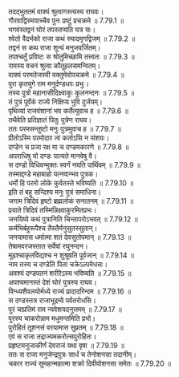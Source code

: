 

  
तदद्भुततमं वाक्यं श्रुत्वागस्त्यस्य राघवः।  
गौरवाद्विस्मयाच्चैव पुनः प्रष्टुं प्रचक्रमे ॥ 7.79.1 ॥   
भगवंस्तद्वनं घोरं तपस्तप्यति यत्र सः।  
श्वेतो वैदर्भको राजा कथं स्यादमृगद्विजम् ॥ 7.79.2 ॥   
तद्वनं स कथ राजा शून्यं मनुजवर्जितम्।  
तपश्चर्तुं प्रविष्टः स श्रोतुमिच्छामि तत्त्वतः ॥ 7.79.3 ॥   
रामस्य वचनं श्रुत्वा कौतूहलसमन्वितम्।  
वाक्यं परमतेजस्वी वक्तुमेवोपचक्रमे ॥ 7.79.4 ॥   
पुरा कृतयुगे राम मनुर्दण्डधरः प्रभुः।  
तस्य पुत्रो महानासीदिक्ष्वाकुः कुलनन्दनः ॥ 7.79.5 ॥   
तं पुत्रं पूर्वंकं राज्ये निक्षिप्य भुवि दुर्जयम्।  
पृथिव्यां राजवंशानां भव कर्तेत्युवाच ह ॥ 7.79.6 ॥   
तथैवेति प्रतिज्ञातं पितुः पुत्रेण राघव।  
ततः परमसन्तुष्टो मनुः पुत्रमुवाच ह ॥ 7.79.7 ॥   
प्रीतोऽस्मि परमोदार त्वं कर्ताऽसि न संशयः।  
दण्डेन च प्रजा रक्ष मा च दण्डमकारणे ॥ 7.79.8 ॥   
अपराधिषु यो दण्डः पात्यते मानवेषु वै।  
स दण्डो विधिवन्मुक्तः स्वर्गं नयति पार्थिवम् ॥ 7.79.9 ॥   
तस्माद्दण्डे महाबाहो यत्नवान्भव पुत्रक।  
धर्मो हि परमो लोके कुर्वतस्ते भविष्यति ॥ 7.79.10 ॥   
इति तं बहु सन्दिश्य मनुः पुत्रं समाधिना।  
जगाम त्रिदिवं हृष्टो ब्रह्मलोकं सनातनम् ॥ 7.79.11 ॥   
प्रयाते त्रिदिवं तस्मिन्निक्ष्वाकुरमितप्रभः।  
जनयिष्ये कथं पुत्रानिति चिन्तापरोऽभवत् ॥ 7.79.12 ॥   
कर्मभिर्बहुरूपैश्च तैस्तैर्मनुसुतस्सुतान्।  
जनयामास धर्मात्मा शतं देवसुतोपमान् ॥ 7.79.13 ॥   
तेषामवरजस्तात सर्वेषां रघुनन्दन।  
मूढश्चाकृतविद्यश्च न शुश्रूषति पूर्वजान् ॥ 7.79.14 ॥   
नाम तस्य च दण्डेति पिता चक्रेऽल्पमेधसः।  
अवश्यं दण्डपतनं शरीरेऽस्य भविष्यति ॥ 7.79.15 ॥   
अपश्यमानस्तं देशं घोरं पुत्रस्य राघव।  
विन्ध्यशैवलयोर्मध्ये राज्यं प्रादादरिन्दम ॥ 7.79.16 ॥   
स दण्डस्तत्र राजाभूद्रम्ये पर्वतरोधसि।  
पुरं चाप्रतिमं राम न्यवेशयदनुत्तमम् ॥ 7.79.17 ॥   
पुरस्य चाकरोन्नाम मधुमन्तमिति प्रभो।  
पुरोहितं तूशनसं वरयामास सुव्रतम् ॥ 7.79.18 ॥   
एवं स राजा तद्राज्यमकरोत्सपुरोहितः।  
प्रहृष्टमनुजाकीर्णं देवराजं यथा वृषा ॥ 7.79.19 ॥   
ततः स राजा मनुजेन्द्रपुत्रः सार्धं च तेनोशनसा तदानीम्।  
चकार राज्यं सुमहान्महात्मा शक्रो दिवीवोशनसा समेतः ॥ 7.79.20 ॥   
